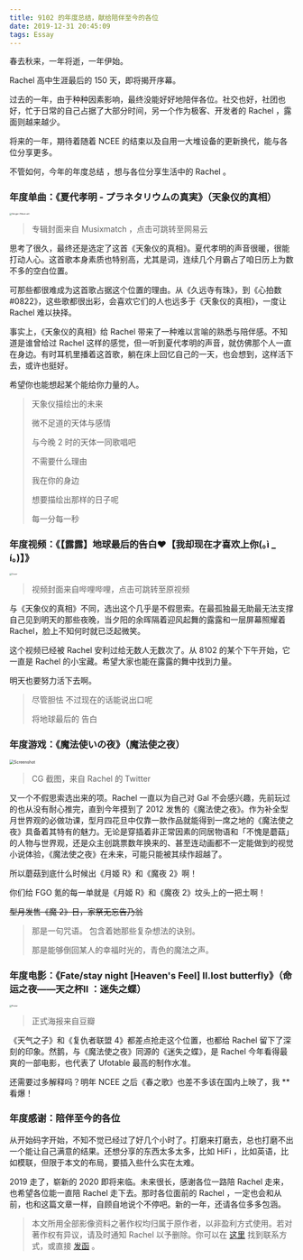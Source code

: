 ```yaml
---
title: 9102 的年度总结，献给陪伴至今的各位
date: 2019-12-31 20:45:09
tags: Essay
---
```


春去秋来，一年将逝，一年伊始。

Rachel 高中生涯最后的 150 天，即将揭开序幕。

过去的一年，由于种种因素影响，最终没能好好地陪伴各位。社交也好，社团也好，忙于日常的自己占据了大部分时间，另一个作为极客、开发者的 Rachel ，露面则越来越少。

将来的一年，期待着随着 NCEE 的结束以及自用一大堆设备的更新换代，能与各位分享更多。

不管如何，今年的年度总结 ，想与各位分享生活中的 Rachel 。

<!-- more -->

### 年度单曲：《夏代孝明 - プラネタリウムの真実》（天象仪的真相）

[<img src="https://s.mxmcdn.net/images-storage/albums4/7/2/2/9/4/7/41749227_800_800.jpg" alt="Gänger (Album art)" style="zoom: 25%;" />](http://music.163.com/m/song?id=1347638431)

> 专辑封面来自 Musixmatch ，点击可跳转至网易云

思考了很久，最终还是选定了这首《天象仪的真相》。夏代孝明的声音很暖，很能打动人心。这首歌本身素质也特别高，尤其是词，连续几个月霸占了咱日历上为数不多的空白位置。

可那些都很难成为这首歌占据这个位置的理由。从《久远寺有珠》，到《心拍数#0822》，这些歌都很出彩，会喜欢它们的人也远多于《天象仪的真相》，一度让 Rachel 难以抉择。

事实上，《天象仪的真相》给 Rachel 带来了一种难以言喻的熟悉与陪伴感。不知道是谁曾给过 Rachel 这样的感觉，但一听到夏代孝明的声音，就仿佛那个人一直在身边。有时耳机里播着这首歌，躺在床上回忆自己的一天，也会想到，这样活下去，或许也挺好。

希望你也能想起某个能给你力量的人。

> 天象仪描绘出的未来
>
> 微不足道的天体与感情
>
> 与今晚 2 时的天体一同歌唱吧
>
> 不需要什么理由
>
> 我在你的身边
>
> 想要描绘出那样的日子呢
>
> 每一分每一秒

### 年度视频：《【露露】地球最后的告白️♥【我却现在才喜欢上你(｡ì _ í｡)】》

[<img src="https://img.vim-cn.com/6c/d2cb87e3b1964d2d338ce41db4d0387ef3a2b6.png" alt="Cover" style="zoom: 25%;" />](https://www.bilibili.com/video/av19740421)

> 视频封面来自哔哩哔哩，点击可跳转至原视频

与《天象仪的真相》不同，选出这个几乎是不假思索。在最孤独最无助最无法支撑自己见到明天的那些夜晚，当夕阳的余晖隔着迎风起舞的露露和一层屏幕照耀着 Rachel，脸上不知何时就已泛起微笑。

这个视频已经被 Rachel 安利过给无数人无数次了。从 8102 的某个下午开始，它一直是 Rachel 的小宝藏。希望大家也能在露露的舞中找到力量。

明天也要努力活下去啊。

> 尽管胆怯 不过现在的话能说出口呢
>
> 将地球最后的 告白

### 年度游戏：《魔法使いの夜》（魔法使之夜）

<img src="https://img.vim-cn.com/eb/0deaf301c3d924438b851a6d099acef2a5a2c1.png" alt="Screenshot" style="zoom: 50%;" />

> CG 截图，来自 Rachel 的 Twitter

又一个不假思索选出来的项。Rachel 一直以为自己对 Gal 不会感兴趣，先前玩过的也从没有耐心推完，直到今年摸到了 2012 发售的《魔法使之夜》。作为补全型月世界观的必做功课，型月四花旦中仅靠一款作品就能得到一席之地的《魔法使之夜》具备着其特有的魅力。无论是穿插着非正常因素的同居物语和「不愧是蘑菇」的人物与世界观，还是众主创跳票数年换来的、甚至连动画都不一定能做到的视觉小说体验，《魔法使之夜》在未来，可能只能被其续作超越了。

所以蘑菇到底什么时候出《月姬 R》和《魔夜 2》啊！

你们给 FGO 氪的每一单就是《月姬 R》和《魔夜 2》坟头上的一把土啊！

~~型月发售《魔 2》日，家祭无忘告乃翁~~

> 那是一句咒语。
> 包含着她那些复杂想法的诀别。
>
> 那是能够倒回某人的幸福时光的，青色的魔法之声。

### 年度电影：《Fate/stay night [Heaven's Feel] Ⅱ.lost butterfly》（命运之夜——天之杯II ：迷失之蝶）

<img src="https://img.vim-cn.com/2b/3cc1e443eeed8e2a6e45773c5f36dd8202003f.png" alt="Poster" style="zoom: 25%;" />

> 正式海报来自豆瓣

《天气之子》和《复仇者联盟 4》都差点抢走这个位置，也都给 Rachel 留下了深刻的印象。然鹅，与《魔法使之夜》同源的《迷失之蝶》，是 Rachel 今年看得最爽的一部电影，也代表了 Ufotable 最高的制作水准。 

还需要过多解释吗？明年 NCEE 之后《春之歌》也差不多该在国内上映了，我 ** 看爆！

### 年度感谢：陪伴至今的各位

从开始码字开始，不知不觉已经过了好几个小时了。打磨来打磨去，总也打磨不出一个能让自己满意的结果。还想分享的东西太多太多，比如 HiFi ，比如英语，比如模联，但限于本文的布局，要插入些什么实在太难。

2019 走了，崭新的 2020 即将来临。未来很长，感谢各位一路陪 Rachel 走来，也希望各位能一直陪 Rachel 走下去。那时各位面前的 Rachel ，一定也会和从前，也和这篇文章一样，自顾自地说个不停吧。新的一年，还请各位多多包涵。

> 本文所用全部影像资料之著作权均归属于原作者，以非盈利方式使用。若对著作权有异议，请及时通知 Rachel 以予删除。你可以在 [这里](https://me.stfw.info) 找到联系方式，或直接 [发函](mailto:291054446@qq.com) 。